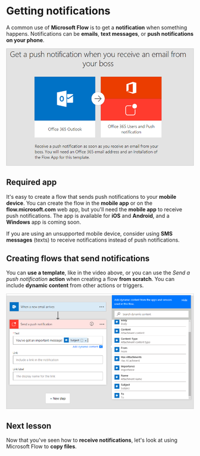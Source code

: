 <properties
   pageTitle="Getting Notifications with Microsoft Flow | Microsoft Flow"
   description="Learn how to get notifications on your mobile device with Microsoft Flow."
   services=""
   suite="flow"
   documentationCenter="na"
   authors="msftman"
   manager="anneta"
   editor=""
   tags=""
   featuredVideoId="VEHKGLY0hq4"
   courseDuration="6m"/>

<tags
   ms.service="flow"
   ms.devlang="na"
   ms.topic="get-started-article"
   ms.tgt_pltfrm="na"
   ms.workload="na"
   ms.date="11/22/2016"
   ms.author="deonhe"/>

# Getting notifications

A common use of **Microsoft Flow** is to get a **notification** when something happens.  Notifications can be **emails**, **text messages**, or **push notifications on your phone**.

![From a template](./media/learning-get-notifications/template-notifications.png)

## Required app

It's easy to create a flow that sends push notifications to your **mobile device**.  You can create the flow in the **mobile app** or on the **flow.microsoft.com** web app, but you'll need the **mobile app** to receive push notifications.  The app is available for **iOS** and **Android**, and a **Windows** app is coming soon.

If you are using an unsupported mobile device, consider using **SMS messages** (texts) to receive notifications instead of push notifications.  

## Creating flows that send notifications

You can **use a template**, like in the video above, or you can use the *Send a push notification* **action** when creating a flow **from scratch**.  You can include **dynamic content** from other actions or triggers.

![From scratch](./media/learning-get-notifications/notification-action.png)

## Next lesson

Now that you've seen how to **receive notifications**, let's look at using Microsoft Flow to **copy files**.